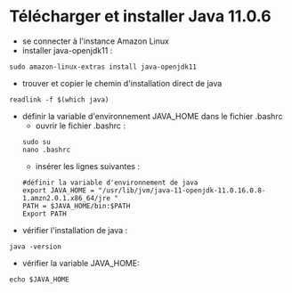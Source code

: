 
# Télécharger et installer Java 11.0.6
- se connecter à l'instance Amazon Linux
- installer java-openjdk11 :
```
sudo amazon-linux-extras install java-openjdk11
```
- trouver et copier le chemin d'installation direct de java
```
readlink -f $(which java)
```
- définir la variable d'environnement JAVA_HOME dans le fichier .bashrc
    - ouvrir le fichier .bashrc :
    ```
    sudo su
    nano .bashrc
    ```
    - insérer les lignes suivantes :
    ```
    #définir la variable d'environnement de java
    export JAVA_HOME = "/usr/lib/jvm/java-11-openjdk-11.0.16.0.8-1.amzn2.0.1.x86_64/jre "
    PATH = $JAVA_HOME/bin:$PATH
    Export PATH
    ```
- vérifier l'installation de java :
```
java -version
```
- vérifier la variable JAVA_HOME:
```
echo $JAVA_HOME
```
